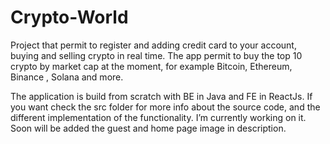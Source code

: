 # Crypto-World




Project that permit to register and adding credit card to your account, buying and selling crypto in real time. The app permit to buy the top 10 crypto by market cap at the moment,
for example Bitcoin, Ethereum, Binance , Solana and more.

The application is build from scratch with BE in Java and FE in ReactJs. If you want check the src folder for more info about the source code, and the different
implementation of the functionality.  I’m currently working on it.
Soon will be added the guest and home page image in description.
